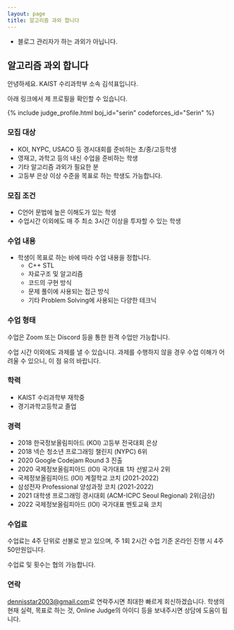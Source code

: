 ```yaml
---
layout: page
title: 알고리즘 과외 합니다
---
```


* 블로그 관리자가 하는 과외가 아닙니다.

## 알고리즘 과외 합니다
안녕하세요. KAIST 수리과학부 소속 김석표입니다.<br>

아래 링크에서 제 프로필을 확인할 수 있습니다.

{% include judge_profile.html boj_id="serin" codeforces_id="Serin" %}

### 모집 대상
* KOI, NYPC, USACO 등 경시대회를 준비하는 초/중/고등학생
* 영재고, 과학고 등의 내신 수업을 준비하는 학생
* 기타 알고리즘 과외가 필요한 분
* 고등부 은상 이상 수준을 목표로 하는 학생도 가능합니다.

### 모집 조건
* C언어 문법에 높은 이해도가 있는 학생
* 수업시간 이외에도 매 주 최소 3시간 이상을 투자할 수 있는 학생

### 수업 내용
* 학생이 목표로 하는 바에 따라 수업 내용을 정합니다.
  * C++ STL
  * 자료구조 및 알고리즘
  * 코드의 구현 방식
  * 문제 풀이에 사용되는 접근 방식
  * 기타 Problem Solving에 사용되는 다양한 테크닉

### 수업 형태
수업은 Zoom 또는 Discord 등을 통한 원격 수업만 가능합니다.

수업 시간 이외에도 과제를 낼 수 있습니다. 과제를 수행하지 않을 경우 수업 이해가 어려울 수 있으니, 이 점 유의 바랍니다.

### 학력
* KAIST 수리과학부 재학중
* 경기과학고등학교 졸업

### 경력
* 2018 한국정보올림피아드 (KOI) 고등부 전국대회 은상
* 2018 넥슨 청소년 프로그래밍 챌린지 (NYPC) 6위
* 2020 Google Codejam Round 3 진출
* 2020 국제정보올림피아드 (IOI) 국가대표 1차 선발고사 2위
* 국제정보올림피아드 (IOI) 계절학교 코치 (2021-2022)
* 삼성전자 Professional 양성과정 코치 (2021-2022)
* 2021 대학생 프로그래밍 경시대회 (ACM-ICPC Seoul Regional) 2위(금상)
* 2022 국제정보올림피아드 (IOI) 국가대표 멘토교육 코치

### 수업료
수업료는 4주 단위로 선불로 받고 있으며, 주 1회 2시간 수업 기준 온라인 진행 시 4주 50만원입니다.

수업료 및 횟수는 협의 가능합니다.

### 연락
<style>
.mail-address:after{
    content:attr(data-name) "@" attr(data-domain) "." attr(data-tld);
    text-decoration: underline
}
</style>
<a href="#" class="mail-address" data-name="dennisstar2003" data-domain="gmail" data-tld="com" onclick="window.location.href = 'mailto:' + this.dataset.name + '@' + this.dataset.domain + '.' + this.dataset.tld"></a>로 연락주시면 최대한 빠르게 회신하겠습니다.
학생의 현재 실력, 목표로 하는 것, Online Judge의 아이디 등을 보내주시면 상담에 도움이 됩니다.
